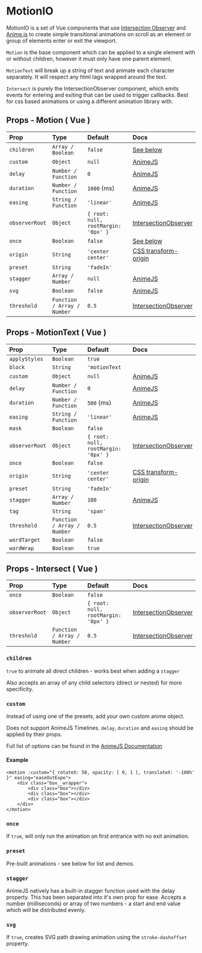 # MotionIO

MotionIO is a set of Vue components that use [Intersection Observer](https://developer.mozilla.org/en-US/docs/Web/API/Intersection_Observer_API) and [Anime.js](https://animejs.com/) to create simple transitional animations on scroll as an element or group of elements enter or exit the viewport.

`Motion` is the base component which can be applied to a single element with or without children, however it must only have one parent element.

`MotionText` will break up a string of text and animate each character separately. It will respect any html tags wrapped around the text.

`Intersect` is purely the IntersectionObserver component, which emits events for entering and exiting that can be used to trigger callbacks. Best for css based animations or using a different animation library with.


## Props - Motion ( Vue )

| Prop | Type      | Default   | Docs |
| :--- | :-------- | :------- | :------|
| `children` | `Array / Boolean` | `false` | [See below](#children)|
| `custom`|`Object`|`null`| [AnimeJS](https://animejs.com/documentation)|
| `delay`|`Number / Function`|`0`| [AnimeJS](https://animejs.com/documentation/#delay)|
| `duration`|`Number / Function`| `1000` (ms)| [AnimeJS](https://animejs.com/documentation/#duration)|
| `easing`|`String / Function`|`'linear'`| [AnimeJS](https://animejs.com/documentation/#easings)|
| `observerRoot` | `Object` | `{ root: null, rootMargin: '0px' }` | [IntersectionObserver](https://developer.mozilla.org/en-US/docs/Web/API/Intersection_Observer_API)|
| `once` | `Boolean` | `false` | [See below](#once)|
| `origin`|`String`|`'center center'`| [CSS transform-origin](https://developer.mozilla.org/en-US/docs/Web/CSS/transform-origin)
| `preset`|`String`|`'fadeIn'`||
| `stagger`| `Array / Number` | `null`| [AnimeJS](https://animejs.com/documentation)|
| `svg`|`Boolean`|`false`| [AnimeJS](https://animejs.com/documentation/#lineDrawing)|
| `threshold`|`Function / Array / Number `| `0.5`|[IntersectionObserver](https://developer.mozilla.org/en-US/docs/Web/API/Intersection_Observer_API)|

## Props - MotionText ( Vue )

| Prop | Type      | Default   | Docs |
| :--- | :-------- | :------- | :---- |
| `applyStyles` | `Boolean` | `true` ||
| `block` | `String` | `'motionText` ||
| `custom`|`Object`|`null`|[AnimeJS](https://animejs.com/documentation)|
| `delay`|`Number / Function`|`0`|[AnimeJS](https://animejs.com/documentation/#delay)|
| `duration`|`Number / Function`| `500` (ms)|[AnimeJS](https://animejs.com/documentation/#duration)|
| `easing`|`String / Function`|`'linear'`|[AnimeJS](https://animejs.com/documentation/#easings)|
| `mask` | `Boolean` | `false` ||
| `observerRoot` | `Object` | `{ root: null, rootMargin: '0px' }` |[IntersectionObserver](https://developer.mozilla.org/en-US/docs/Web/API/Intersection_Observer_API)|
| `once` | `Boolean` | `false` ||
| `origin`|`String`|`'center center'`|[CSS transform-origin](https://developer.mozilla.org/en-US/docs/Web/CSS/transform-origin)|
| `preset`|`String`|`'fadeIn'`||
| `stagger`| `Array / Number` | `100`|[AnimeJS](https://animejs.com/documentation/#staggering)|
| `tag` | `String` | `'span'` ||
| `threshold`|`Function / Array / Number `| `0.5`|[IntersectionObserver](https://developer.mozilla.org/en-US/docs/Web/API/Intersection_Observer_API)|
| `wordTarget` | `Boolean` | `false` ||
| `wordWrap` | `Boolean` | `true` ||

## Props - Intersect ( Vue )

| Prop | Type      | Default   | Docs |
| :--- | :-------- | :------- | :---- |
| `once` | `Boolean` | `false` ||
| `observerRoot` | `Object` | `{ root: null, rootMargin: '0px' }` |[IntersectionObserver](https://developer.mozilla.org/en-US/docs/Web/API/Intersection_Observer_API)|
| `threshold`|`Function / Array / Number `| `0.5`|[IntersectionObserver](https://developer.mozilla.org/en-US/docs/Web/API/Intersection_Observer_API)|


### `children`
`true` to animate all direct children - works best when adding a `stagger`

Also accepts an array of any child selectors (direct or nested) for more specificity.

### `custom`
Instead of using one of the presets, add your own custom anime object. 

Does not support AnimeJS Timelines. `delay`, `duration` and `easing` should be applied by their props.


Full list of options can be found in the [AnimeJS Documentation](https://animejs.com/documentation)

#### Example
```
<motion :custom="{ rotateX: 50, opacity: [ 0, 1 ], translateX: '-100%' }" easing="easeOutExpo">
    <div class="box__wrapper">
        <div class="box"></div>
        <div class="box"></div>
        <div class="box"></div>
    </div>
</motion>
```

### `once`
If `true`, will only run the animation on first entrance with no exit animation.

### `preset`
Pre-built animations - see below for list and demos.

### `stagger`
AnimeJS natively has a built-in stagger function used with the delay property. This has been separated into it's own prop for ease. Accepts a number (milliseconds) or array of two numbers - a start and end value which will be distributed evenly.

### `svg`
If `true`, creates SVG path drawing animation using the `stroke-dashoffset` property.

